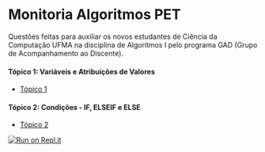 # Monitoria Algoritmos PET
Questões feitas para auxiliar os novos estudantes de Ciência da Computação UFMA na disciplina de Algoritmos I pelo programa GAD (Grupo de Acompanhamento ao Discente).
<br>
#### Tópico 1: Variáveis e Atribuições de Valores
* [Tópico 1](./topico-1)
#### Tópico 2: Condições - IF, ELSEIF e ELSE
* [Tópico 2](./topico-2)

[![Run on Repl.it](https://repl.it/badge/github/EduardaAChagas/Monitoria-Algoritmos-PET)](https://repl.it/github/EduardaAChagas/Monitoria-Algoritmos-PET)